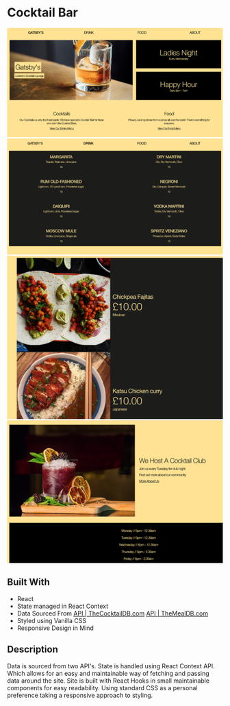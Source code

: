 # Cocktail Bar

<img src='/screenshots/screen1.png'>
<img src='/screenshots/screen2.png'>
<img src='/screenshots/screen3.png'>
<img src='/screenshots/screen4.png'>

## Built With

- React
- State managed in React Context
- Data Sourced From
  [API | TheCocktailDB.com](https://www.thecocktaildb.com/api.php)
  [API | TheMealDB.com](https://www.themealdb.com/api.php)
- Styled using Vanilla CSS
- Responsive Design in Mind

## Description

Data is sourced from two API's. State is handled using React Context API. Which allows for an easy and maintainable way of fetching and passing data around the site. Site is built with React Hooks in small maintainable components for easy readability. Using standard CSS as a personal preference taking a responsive approach to styling.
